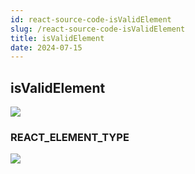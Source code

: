 ```yaml
---
id: react-source-code-isValidElement
slug: /react-source-code-isValidElement
title: isValidElement
date: 2024-07-15
---
```


## isValidElement

![](https://gitee.com/lao-jiawei/photo-gallery/raw/master/images/react/isValidElement-1.jfif)

### REACT_ELEMENT_TYPE

![](https://gitee.com/lao-jiawei/photo-gallery/raw/master/images/react/isValidElement-2.jfif)